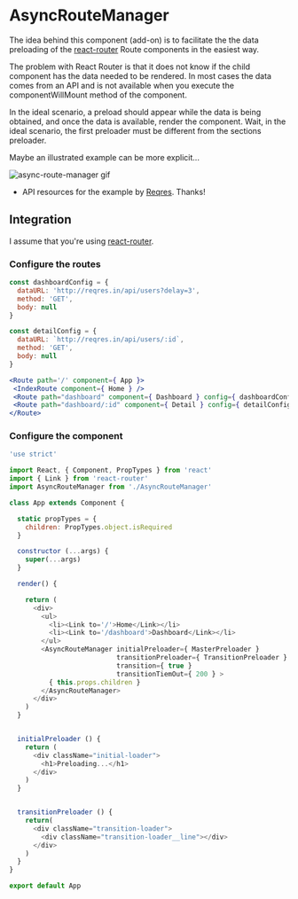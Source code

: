 # AsyncRouteManager

The idea behind this component (add-on) is to facilitate the the data preloading
of the [react-router](https://www.npmjs.com/package/react-router) Route components
in the easiest way.

The problem with React Router is that it does not know if the child component has
the data needed to be rendered. In most cases the data comes from an API and is
not available when you execute the componentWillMount method of the component.

In the ideal scenario, a preload should appear while the data is being obtained,
and once the data is available, render the component. Wait, in the ideal scenario,
the first preloader must be different from the sections preloader.

Maybe an illustrated example can be more explicit...

![async-route-manager gif](http://www.builtbyedgar.com/lab/async-route-manager.gif)
* API resources for the example by [Reqres](http://reqres.in). Thanks!


## Integration

I assume that you're using [react-router](https://www.npmjs.com/package/react-router).


### Configure the routes

```js
const dashboardConfig = {
  dataURL: 'http://reqres.in/api/users?delay=3',
  method: 'GET',
  body: null
}

const detailConfig = {
  dataURL: `http://reqres.in/api/users/:id`,
  method: 'GET',
  body: null
}
```

 ```jsx
<Route path='/' component={ App }>
  <IndexRoute component={ Home } />
  <Route path="dashboard" component={ Dashboard } config={ dashboardConfig } />
  <Route path="dashboard/:id" component={ Detail } config={ detailConfig } />
</Route>
 ```

### Configure the component

```js
'use strict'

import React, { Component, PropTypes } from 'react'
import { Link } from 'react-router'
import AsyncRouteManager from './AsyncRouteManager'

class App extends Component {

  static propTypes = {
    children: PropTypes.object.isRequired
  }

  constructor (...args) {
    super(...args)
  }

  render() {

    return (
      <div>
        <ul>
          <li><Link to='/'>Home</Link></li>
          <li><Link to='/dashboard'>Dashboard</Link></li>
        </ul>
        <AsyncRouteManager initialPreloader={ MasterPreloader }
                           transitionPreloader={ TransitionPreloader }
                           transition={ true }
                           transitionTiemOut={ 200 } >
          { this.props.children }
        </AsyncRouteManager>
      </div>
    )
  }


  initialPreloader () {
    return (
      <div className="initial-loader">
        <h1>Preloading...</h1>
      </div>
    )
  }


  transitionPreloader () {
    return(
      <div className="transition-loader">
        <div className="transition-loader__line"></div>
      </div>
    )
  }
}

export default App

```
